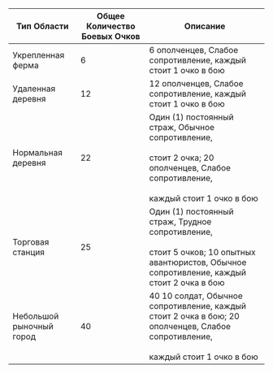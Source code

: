 
| Тип Области | Общее Количество Боевых Очков | Описание |
| ---- | ---- | ---- |
| Укрепленная ферма | 6 | 6 ополченцев, Слабое сопротивление, каждый стоит 1 очко в бою |
| Удаленная деревня | 12 | 12 ополченцев, Слабое сопротивление, каждый стоит 1 очко в бою |
| Нормальная деревня | 22 | Один (1) постоянный страж, Обычное сопротивление,<br><br>стоит 2 очка; 20 ополченцев, Слабое сопротивление,<br><br>каждый стоит 1 очко в бою |
| Торговая станция | 25 | Один (1) постоянный страж, Трудное сопротивление,<br><br>стоит 5 очков; 10 опытных авантюристов, Обычное сопротивление, каждый стоит 2 очка в бою |
| Небольшой рыночный город | 40 | 40 10 солдат, Обычное сопротивление, каждый стоит 2 очка в бою; 20 ополченцев, Слабое сопротивление,<br><br>каждый стоит 1 очко в бою |
